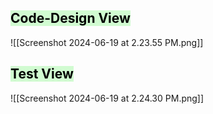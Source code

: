

## <mark style="background: #BBFABBA6;">Code-Design View</mark>

![[Screenshot 2024-06-19 at 2.23.55 PM.png]]



## <mark style="background: #BBFABBA6;">Test View</mark>


![[Screenshot 2024-06-19 at 2.24.30 PM.png]]

